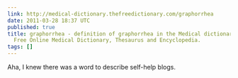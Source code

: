 ```yaml
---
link: http://medical-dictionary.thefreedictionary.com/graphorrhea
date: 2011-03-28 18:37 UTC
published: true
title: graphorrhea - definition of graphorrhea in the Medical dictionary - by the
  Free Online Medical Dictionary, Thesaurus and Encyclopedia.
tags: []
---
```


Aha, I knew there was a word to describe self-help blogs.
